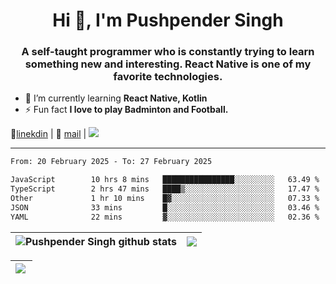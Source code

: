 <h1 align="center">Hi 👋, I'm Pushpender Singh</h1>
<h3 align="center">A self-taught programmer who is constantly trying to learn something new and interesting. React Native is one of my favorite technologies.</h3>

- 🌱 I’m currently learning **React Native, Kotlin**
- ⚡ Fun fact **I love to play Badminton and Football.**

👔[linekdin](https://www.linkedin.com/in/pushpender-singh-240061202/) | 📧 [mail](mailto:pushpendersingh694@gmail.com) | 
<a href="https://github.com/pushpender-singh-ap/pushpender-singh-ap">
    <img src="https://komarev.com/ghpvc/?username=pushpender-singh-ap&style=for-the-badge">
</a>


---

<!--START_SECTION:waka-->

```txt
From: 20 February 2025 - To: 27 February 2025

JavaScript        10 hrs 8 mins   ████████████████░░░░░░░░░   63.49 %
TypeScript        2 hrs 47 mins   ████▒░░░░░░░░░░░░░░░░░░░░   17.47 %
Other             1 hr 10 mins    █▓░░░░░░░░░░░░░░░░░░░░░░░   07.33 %
JSON              33 mins         █░░░░░░░░░░░░░░░░░░░░░░░░   03.46 %
YAML              22 mins         ▓░░░░░░░░░░░░░░░░░░░░░░░░   02.36 %
```

<!--END_SECTION:waka-->


| <a><img align="center" src="https://github-readme-stats-iota-ecru-15.vercel.app/api?username=pushpender-singh-ap&show_icons=true&include_all_commits=true&theme=buefy&hide_border=true" alt="Pushpender Singh github stats" /></a> | <a><img align="center" src="https://github-readme-stats-iota-ecru-15.vercel.app/api/top-langs/?username=pushpender-singh-ap&layout=compact&theme=buefy&hide_border=true" /></a> |
| ------------- | ------------- |

| <a> <img align="left" src="https://github-readme-streak-stats.herokuapp.com/?user=pushpender-singh-ap" /></br> </a> |
| ------------- |

